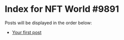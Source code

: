 # Index for NFT World #9891
Posts will be displayed in the order below:

- [Your first post](./001-first.md)

